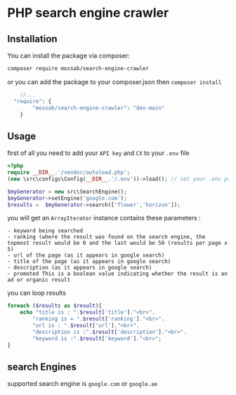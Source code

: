 # PHP search engine crawler

## Installation

You can install the package via composer:

``` bash
composer require mossab/search-engine-crawler
```
or you can add the package to your composer.json then `composer install`
```php
    //...
  "require": {
        "mossab/search-engine-crawler": "dev-main"
    }
```
## Usage
first of all you need to add your `API key` and `CX` to your `.env` file
```php
<?php
require __DIR__.'/vendor/autoload.php';
(new \src\configs\Config(__DIR__.'/.env'))->load(); // set your .env path

$myGenerator = new src\SearchEngine();
$myGenerator->setEngine('google.com');
$results =  $myGenerator->search(['flower','horizon']);
```
you will get an `ArrayIterator` instance contains these parameters : 
```
- keyword being searched
- ranking (where the result was found on the search engine, the topmost result would be 0 and the last would be 50 (results per page x 5)
- url of the page (as it appears in google search)
- title of the page (as it appears in google search)
- description (as it appears in google search)
- promoted This is a boolean value indicating whether the result is an ad or organic result
```
you can loop results
```php
foreach ($results as $result){
    echo "title is : ".$result['title']."<br>".
        "ranking is = ".$result['ranking']."<br>".
        "url is : ".$result['url']."<br>".
        "description is :".$result['description']."<br>".
        "keyword is :".$result['keyword']."<br>";
}

```
## search Engines
supported search engine is `google.com` or `google.ae`

